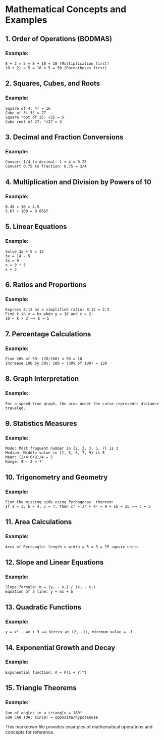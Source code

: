# Mathematical Concepts and Examples

## 1. Order of Operations (BODMAS)
### Example:
```
8 + 2 × 5 = 8 + 10 = 18 (Multiplication first)
(8 + 2) × 5 = 10 × 5 = 50 (Parentheses first)
```

## 2. Squares, Cubes, and Roots
### Example:
```
Square of 4: 4² = 16
Cube of 3: 3³ = 27
Square root of 25: √25 = 5
Cube root of 27: ³√27 = 3
```

## 3. Decimal and Fraction Conversions
### Example:
```
Convert 1/4 to decimal: 1 ÷ 4 = 0.25
Convert 0.75 to fraction: 0.75 = 3/4
```

## 4. Multiplication and Division by Powers of 10
### Example:
```
0.45 × 10 = 4.5
5.67 ÷ 100 = 0.0567
```

## 5. Linear Equations
### Example:
```
Solve 3x + 5 = 14
3x = 14 - 5
3x = 9
x = 9 ÷ 3
x = 3
```

## 6. Ratios and Proportions
### Example:
```
Express 8:12 as a simplified ratio: 8:12 = 2:3
Find k in y = kx when y = 10 and x = 2:
10 = k × 2 ⟹ k = 5
```

## 7. Percentage Calculations
### Example:
```
Find 20% of 50: (20/100) × 50 = 10
Increase 100 by 30%: 100 + (30% of 100) = 130
```

## 8. Graph Interpretation
### Example:
```
For a speed-time graph, the area under the curve represents distance traveled.
```

## 9. Statistics Measures
### Example:
```
Mode: Most frequent number in {2, 3, 3, 5, 7} is 3
Median: Middle value in {1, 3, 5, 7, 9} is 5
Mean: (2+4+6+8)/4 = 5
Range: 9 - 2 = 7
```

## 10. Trigonometry and Geometry
### Example:
```
Find the missing side using Pythagoras' theorem:
If a = 3, b = 4, c = ?, then c² = 3² + 4² = 9 + 16 = 25 ⟹ c = 5
```

## 11. Area Calculations
### Example:
```
Area of Rectangle: length × width = 5 × 3 = 15 square units
```

## 12. Slope and Linear Equations
### Example:
```
Slope formula: m = (y₂ - y₁) / (x₂ - x₁)
Equation of a line: y = mx + b
```

## 13. Quadratic Functions
### Example:
```
y = x² - 4x + 3 ⟹ Vertex at (2, -1), minimum value = -1
```

## 14. Exponential Growth and Decay
### Example:
```
Exponential function: A = P(1 + r)^t
```

## 15. Triangle Theorems
### Example:
```
Sum of angles in a triangle = 180°
SOH CAH TOA: sin(θ) = opposite/hypotenuse
```

This markdown file provides examples of mathematical operations and concepts for reference.
